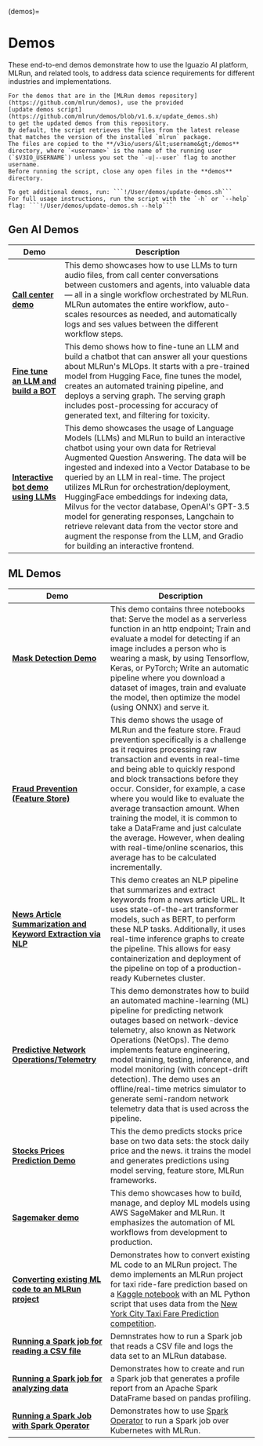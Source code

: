 (demos)=
# Demos

These end-to-end demos demonstrate how to use the Iguazio AI platform, MLRun, and related tools, to address data science requirements for different industries and implementations.

```{admonition} For Iguazio AI Platform users
For the demos that are in the [MLRun demos repository](https://github.com/mlrun/demos), use the provided 
[update demos script](https://github.com/mlrun/demos/blob/v1.6.x/update_demos.sh)
to get the updated demos from this repository.
By default, the script retrieves the files from the latest release that matches the version of the installed `mlrun` package.
The files are copied to the **/v3io/users/&lt;username&gt;/demos** directory, where `<username>` is the name of the running user (`$V3IO_USERNAME`) unless you set the `-u|--user` flag to another username.
Before running the script, close any open files in the **demos** directory.

To get additional demos, run: ```!/User/demos/update-demos.sh```
For full usage instructions, run the script with the `-h` or `--help` flag: ```!/User/demos/update-demos.sh --help```
```


## Gen AI Demos

|Demo|Description|
|-----------------------------------|---------------------------------------------------------------------------------------------|
|<b>[Call center demo](https://github.com/mlrun/demo-call-center)</b>|This demo showcases how to use LLMs to turn audio files, from call center conversations between customers and agents, into valuable data &mdash; all in a single workflow orchestrated by MLRun. MLRun automates the entire workflow, auto-scales resources as needed, and automatically logs and ses values between the different workflow steps.|
|<b>[Fine tune an LLM and build a BOT](https://github.com/mlrun/demo-llm-tuning/blob/main)</b>|This demo shows how to fine-tune an LLM and build a chatbot that can answer all your questions about MLRun's MLOps. It starts with a pre-trained model from Hugging Face, fine tunes the model, creates an automated training pipeline, and deploys a serving graph. The serving graph includes post-processing for accuracy of generated text, and filtering for toxicity.|
|<b>[Interactive bot demo using LLMs](https://github.com/mlrun/demo-llm-bot/blob/main/README.md)</b>|This demo showcases the usage of Language Models (LLMs) and MLRun to build an interactive chatbot using your own data for Retrieval Augmented Question Answering. The data will be ingested and indexed into a Vector Database to be queried by an LLM in real-time. The project utilizes MLRun for orchestration/deployment, HuggingFace embeddings for indexing data, Milvus for the vector database, OpenAI's GPT-3.5 model for generating responses, Langchain to retrieve relevant data from the vector store and augment the response from the LLM, and Gradio for building an interactive frontend.|


## ML Demos

|Demo|Description|
|-----------------------------------|---------------------------------------------------------------------------------------------|
|<b>[Mask Detection Demo](https://github.com/mlrun/demo-mask-detection)</b>|This demo contains three notebooks that: Serve the model as a serverless function in an http endpoint; Train and evaluate a model for detecting if an image includes a person who is wearing a mask, by using Tensorflow, Keras, or PyTorch; Write an automatic pipeline where you download a dataset of images, train and evaluate the model, then optimize the model (using ONNX) and serve it.|
|<b>[Fraud Prevention (Feature Store)](https://https://github.com/mlrun/demo-fraud)</b>|This demo shows the usage of MLRun and the feature store. Fraud prevention specifically is a challenge as it requires processing raw transaction and events in real-time and being able to quickly respond and block transactions before they occur. Consider, for example, a case where you would like to evaluate the average transaction amount. When training the model, it is common to take a DataFrame and just calculate the average. However, when dealing with real-time/online scenarios, this average has to be calculated incrementally.|
|<b>[News Article Summarization and Keyword Extraction via NLP](https://github.com/mlrun/demos/tree/master/news-article-nlp)</b>|This demo creates an NLP pipeline that summarizes and extract keywords from a news article URL. It uses state-of-the-art transformer models, such as BERT, to perform these NLP tasks. Additionally, it uses real-time inference graphs to create the pipeline. This allows for easy containerization and deployment of the pipeline on top of a production-ready Kubernetes cluster.|
|<b>[Predictive Network Operations/Telemetry](https://github.com/mlrun/demos/tree/master/network-operations)</b>|This demo demonstrates how to build an automated machine-learning (ML) pipeline for predicting network outages based on network-device telemetry, also known as Network Operations (NetOps). The demo implements feature engineering, model training, testing, inference, and model monitoring (with concept-drift detection). The demo uses an offline/real-time metrics simulator to generate semi-random network telemetry data that is used across the pipeline. |        </td>
|<b>[Stocks Prices Prediction Demo](https://github.com/mlrun/demos/tree/master/stocks-prediction)</b>|This the demo predicts stocks price base on two data sets: the stock daily price and the news. it trains the model and generates predictions using model serving, feature store, MLRun frameworks.|
|<b>[Sagemaker demo](https://github.com/mlrun/demo-sagemaker)</b>|This demo showcases how to build, manage, and deploy ML models using AWS SageMaker and MLRun. It emphasizes the automation of ML workflows from development to production.|
|<b>[Converting existing ML code to an MLRun project](https://github.com/mlrun/demos/tree/1.6.x/howto/converting-to-mlrun)</b>|Demonstrates how to convert existing ML code to an MLRun project. The demo implements an MLRun project for taxi ride-fare prediction based on a [Kaggle notebook](https://www.kaggle.com/code/jsylas/python-version-of-top-ten-rank-r-22-m-2-88) with an ML Python script that uses data from the [New York City Taxi Fare Prediction competition](https://www.kaggle.com/c/new-york-city-taxi-fare-prediction).|
|<b>[Running a Spark job for reading a CSV file](https://github.com/mlrun/demos/blob/1.6.x/howto/spark/spark-mlrun-read-csv.ipynb)</b>|Demnstrates how to run a Spark job that reads a CSV file and logs the data set to an MLRun database.|
|<b>[Running a Spark job for analyzing data](https://github.com/mlrun/demos/blob/1.6.x/howto/spark/spark-mlrun-describe.ipynb)</b>|Demonstrates how to create and run a Spark job that generates a profile report from an Apache Spark DataFrame based on pandas profiling.|
|<b>[Running a Spark Job with Spark Operator](https://github.com/mlrun/demos/blob/1.6.x/howto/spark/spark-operator.ipynb)</b>|Demonstrates how to use [Spark Operator](https://github.com/kubeflow/spark-operator) to run a Spark job over Kubernetes with MLRun.|